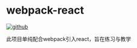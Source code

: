 # webpack-react


[![github](https://img.shields.io/codecov/c/github/vuejs/vue.svg)](https://github.com/CNZN/webpack-react)

此项目单纯配合webpack引入react，旨在练习与教学



